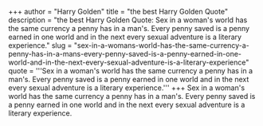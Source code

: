 +++
author = "Harry Golden"
title = "the best Harry Golden Quote"
description = "the best Harry Golden Quote: Sex in a woman's world has the same currency a penny has in a man's. Every penny saved is a penny earned in one world and in the next every sexual adventure is a literary experience."
slug = "sex-in-a-womans-world-has-the-same-currency-a-penny-has-in-a-mans-every-penny-saved-is-a-penny-earned-in-one-world-and-in-the-next-every-sexual-adventure-is-a-literary-experience"
quote = '''Sex in a woman's world has the same currency a penny has in a man's. Every penny saved is a penny earned in one world and in the next every sexual adventure is a literary experience.'''
+++
Sex in a woman's world has the same currency a penny has in a man's. Every penny saved is a penny earned in one world and in the next every sexual adventure is a literary experience.
